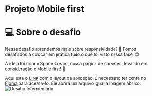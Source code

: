 # Projeto Mobile first
# 💻 Sobre o desafio

Nesse desafio aprendemos mais sobre responsividade? 👀
Fomos desafiados a colocar em prática tudo o que foi visto nessa fase! 😍

A ideia foi criar o Space Cream, nossa página de sorvetes, levando em consideração o Mobile first! 🍦

Aqui está o [LINK](https://www.figma.com/file/OiKwzd7gtJWAjccuLOI650/Stage-03---Mobile-First-(Copy)?type=design&node-id=0-1&mode=design&t=lK2ZFhGb4bhhPhHy-0) com o layout da aplicação. 
É necessário ter conta no [Figma](https://figma.com) para acessá-lo. Ele abrirá um arquivo igual a imagem abaixo:
![Desafio Intermediário](https://github.com/marialuizalacerda/spacecream/assets/90807108/5fca1031-d894-4cdf-91ed-5ea41ba7b6b6)
